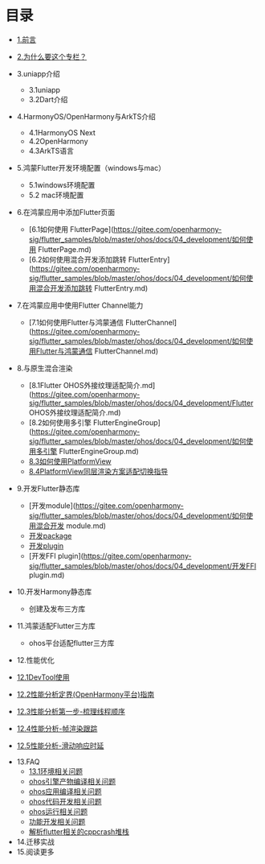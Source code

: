 # 目录

* [1.前言](README.md)

* [2.为什么要这个专栏？](为什么要写博客.md)

* 3.uniapp介绍
  - 3.1uniapp
  - 3.2Dart介绍
  
* 4.HarmonyOS/OpenHarmony与ArkTS介绍

  - 4.1HarmonyOS Next
  - 4.2OpenHarmony
  - 4.3ArkTS语言 

* 5.鸿蒙Flutter开发环境配置（windows与mac）

  - 5.1windows环境配置
  - 5.2 mac环境配置

* 6.在鸿蒙应用中添加Flutter页面

  - [6.1如何使用 FlutterPage](https://gitee.com/openharmony-sig/flutter_samples/blob/master/ohos/docs/04_development/如何使用 FlutterPage.md)
  - [6.2如何使用混合开发添加跳转 FlutterEntry](https://gitee.com/openharmony-sig/flutter_samples/blob/master/ohos/docs/04_development/如何使用混合开发添加跳转 FlutterEntry.md)

* 7.在鸿蒙应用中使用Flutter Channel能力

  - [7.1如何使用Flutter与鸿蒙通信 FlutterChannel](https://gitee.com/openharmony-sig/flutter_samples/blob/master/ohos/docs/04_development/如何使用Flutter与鸿蒙通信 FlutterChannel.md)

* 8.与原生混合渲染

  - [8.1Flutter OHOS外接纹理适配简介.md](https://gitee.com/openharmony-sig/flutter_samples/blob/master/ohos/docs/04_development/Flutter OHOS外接纹理适配简介.md)
  - [8.2如何使用多引擎 FlutterEngineGroup](https://gitee.com/openharmony-sig/flutter_samples/blob/master/ohos/docs/04_development/如何使用多引擎 FlutterEngineGroup.md)
  - [8.3如何使用PlatformView](https://gitee.com/openharmony-sig/flutter_samples/blob/master/ohos/docs/04_development/如何使用PlatformView.md)
  - [8.4PlatformView同层渲染方案适配切换指导](https://gitee.com/openharmony-sig/flutter_samples/blob/master/ohos/docs/04_development/PlatformView同层渲染方案适配切换指导.md)

* 9.开发Flutter静态库

  - [开发module](https://gitee.com/openharmony-sig/flutter_samples/blob/master/ohos/docs/04_development/如何使用混合开发 module.md)
  - [开发package](https://gitee.com/openharmony-sig/flutter_samples/blob/master/ohos/docs/04_development/开发package.md)
  - [开发plugin](https://gitee.com/openharmony-sig/flutter_samples/blob/master/ohos/docs/04_development/开发plugin.md)
  - [开发FFI plugin](https://gitee.com/openharmony-sig/flutter_samples/blob/master/ohos/docs/04_development/开发FFI plugin.md)

* 10.开发Harmony静态库

  - 创建及发布三方库

* 11.鸿蒙适配Flutter三方库

  -  ohos平台适配flutter三方库

*  12.性能优化

  - [12.1DevTool使用]()

  - [12.2性能分析定界(OpenHarmony平台)指南](https://gitee.com/openharmony-sig/flutter_samples/blob/master/ohos/docs/05_performance/performance-delimitation.md)
  - [12.3性能分析第一步-梳理线程顺序](https://gitee.com/openharmony-sig/flutter_samples/blob/master/ohos/docs/05_performance/performance-threads-sequence.md)
  - [12.4性能分析-帧渲染跟踪](https://gitee.com/openharmony-sig/flutter_samples/blob/master/ohos/docs/05_performance/performance-frame-rendering-tracking.md)
  - [12.5性能分析-滑动响应时延](https://gitee.com/openharmony-sig/flutter_samples/blob/master/ohos/docs/05_performance/performance-sliding-response-time.md)

* 13.FAQ
  - [13.1环境相关问题](https://gitee.com/openharmony-sig/flutter_samples/blob/master/ohos/docs/08_FAQ/environment.md)
  - [ohos引擎产物编译相关问题](https://gitee.com/openharmony-sig/flutter_samples/blob/master/ohos/docs/08_FAQ/ohos_engine.md)
  - [ohos应用编译相关问题](https://gitee.com/openharmony-sig/flutter_samples/blob/master/ohos/docs/08_FAQ/ohos_hap.md)
  - [ohos代码开发相关问题](https://gitee.com/openharmony-sig/flutter_samples/blob/master/ohos/docs/08_FAQ/ohos_code.md)
  - [ohos运行相关问题](https://gitee.com/openharmony-sig/flutter_samples/blob/master/ohos/docs/08_FAQ/ohos_run.md)
  - [功能开发相关问题](https://gitee.com/openharmony-sig/flutter_samples/blob/master/ohos/docs/04_development/README.md)
  - [解析flutter相关的cppcrash堆栈](https://gitee.com/openharmony-sig/flutter_samples/blob/master/ohos/docs/08_FAQ/flutter_cppcrash_guideline.md)
* 14.迁移实战
* 15.阅读更多
